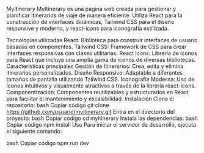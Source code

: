 MyItinerary
MyItinerary es una pagina web creada para gestionar y planificar itinerarios de viaje de manera eficiente. Utiliza React para la construcción de interfaces dinámicas, Tailwind CSS para el diseño responsive y moderno, y react-icons para iconografía estilizada.

Tecnologías utilizadas
React: Biblioteca para construir interfaces de usuario basadas en componentes.
Tailwind CSS: Framework de CSS para crear interfaces responsivas con clases utilitarias.
React Icons: Librería de iconos para React que incluye una amplia gama de iconos de diversas bibliotecas.
Características principales
Gestión de Itinerarios: Crea, edita y elimina itinerarios personalizados.
Diseño Responsivo: Adaptable a diferentes tamaños de pantalla utilizando Tailwind CSS.
Iconografía Moderna: Uso de íconos intuitivos y visualmente atractivos a través de la librería react-icons.
Componentización: Componentes reutilizables y estructurados en React para facilitar el mantenimiento y escalabilidad.
Instalación
Clona el repositorio:
bash
Copiar código
git clone https://github.com/usuario/myitinerary.git
Entra en el directorio del proyecto:
bash
Copiar código
cd myitinerary
Instala las dependencias:
bash
Copiar código
npm install
Uso
Para iniciar el servidor de desarrollo, ejecuta el siguiente comando:

bash
Copiar código
npm run dev
